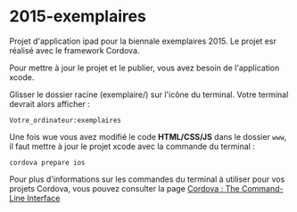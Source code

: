 # 2015-exemplaires
Projet d'application ipad pour la biennale exemplaires 2015. Le projet esr réalisé avec le framework Cordova.

Pour mettre à jour le projet et le publier, vous avez besoin de l'application xcode.

Glisser le dossier racine (exemplaire/) sur l'icône du terminal. Votre terminal devrait alors afficher :

`Votre_ordinateur:exemplaires`

Une fois wue vous avez modifié le code **HTML/CSS/JS** dans le dossier `www`, il faut mettre à jour le projet xcode avec la commande du terminal :

`cordova prepare ios`

Pour plus d'informations sur les commandes du terminal à utiliser pour vos projets Cordova, vous pouvez consulter la page [Cordova : The Command-Line Interface](http://cordova.apache.org/docs/en/4.0.0/guide_cli_index.md.html#The%20Command-Line%20Interface)
